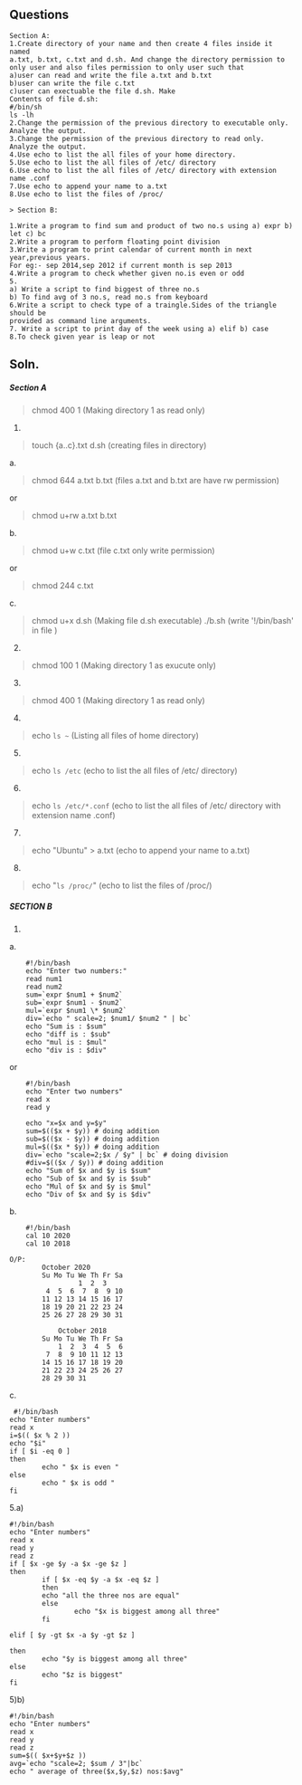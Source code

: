 ## Questions

```
Section A:
1.Create directory of your name and then create 4 files inside it named
a.txt, b.txt, c.txt and d.sh. And change the directory permission to
only user and also files permission to only user such that
a)user can read and write the file a.txt and b.txt
b)user can write the file c.txt
c)user can exectuable the file d.sh. Make
Contents of file d.sh:
#/bin/sh
ls -lh
2.Change the permission of the previous directory to executable only.
Analyze the output.
3.Change the permission of the previous directory to read only.
Analyze the output.
4.Use echo to list the all files of your home directory.
5.Use echo to list the all files of /etc/ directory
6.Use echo to list the all files of /etc/ directory with extension name .conf
7.Use echo to append your name to a.txt
8.Use echo to list the files of /proc/

> Section B:

1.Write a program to find sum and product of two no.s using a) expr b) let c) bc
2.Write a program to perform floating point division
3.Write a program to print calendar of current month in next year,previous years.
For eg:- sep 2014,sep 2012 if current month is sep 2013
4.Write a program to check whether given no.is even or odd
5.
a) Write a script to find biggest of three no.s
b) To find avg of 3 no.s, read no.s from keyboard
6.Write a script to check type of a traingle.Sides of the triangle should be
provided as command line arguments.
7. Write a script to print day of the week using a) elif b) case
8.To check given year is leap or not

```
## Soln.

##### Section A

> chmod 400 1			(Making directory 1 as read only)
1. 
> touch {a..c}.txt d.sh	(creating files in directory)

a. 
> chmod 644 a.txt b.txt	(files a.txt and b.txt are have rw permission)	

or 

> chmod u+rw a.txt b.txt  

b. 
> chmod u+w c.txt 		(file c.txt only write permission) 

or 

> chmod 244 c.txt		

c. 

> chmod u+x d.sh		(Making file d.sh executable)
   ./b.sh
  (write '!/bin/bash' in file )
  
2. 

> chmod 100 1 			(Making directory 1 as exucute only)

3. 

> chmod 400 1			(Making directory 1 as read only)

4.

> echo `ls ~`			(Listing all files of home directory)

5. 

> echo `ls /etc`		(echo to list the all files of /etc/ directory)

6. 

> echo `ls /etc/*.conf`	(echo to list the all files of /etc/ directory with extension name .conf)

7. 

> echo "Ubuntu" > a.txt	(echo to append your name to a.txt)

8. 

> echo "`ls /proc/`"		(echo to list the files of /proc/)


##### SECTION B

1.
a. 
```
	#!/bin/bash
	echo "Enter two numbers:"
	read num1
	read num2
	sum=`expr $num1 + $num2`
	sub=`expr $num1 - $num2`
	mul=`expr $num1 \* $num2`
	div=`echo " scale=2; $num1/ $num2 " | bc`
	echo "Sum is : $sum"
	echo "diff is : $sub"
	echo "mul is : $mul"
	echo "div is : $div"
```

or

```
	#!/bin/bash
	echo "Enter two numbers"
	read x
	read y

	echo "x=$x and y=$y"
	sum=$(($x + $y)) # doing addition
	sub=$(($x - $y)) # doing addition
	mul=$(($x * $y)) # doing addition
	div=`echo "scale=2;$x / $y" | bc` # doing division
	#div=$(($x / $y)) # doing addition
	echo "Sum of $x and $y is $sum"
	echo "Sub of $x and $y is $sub"
	echo "Mul of $x and $y is $mul"
	echo "Div of $x and $y is $div"
```

b.
```
	#!/bin/bash
	cal 10 2020
	cal 10 2018
```
```
O/P:  
		October 2020      
		Su Mo Tu We Th Fr Sa  
			     1  2  3  
		 4  5  6  7  8  9 10  
		11 12 13 14 15 16 17  
		18 19 20 21 22 23 24  
		25 26 27 28 29 30 31  
				      
		    October 2018      
		Su Mo Tu We Th Fr Sa  
		    1  2  3  4  5  6  
		 7  8  9 10 11 12 13  
		14 15 16 17 18 19 20  
		21 22 23 24 25 26 27  
		28 29 30 31
```
c.

```
 #!/bin/bash
echo "Enter numbers"
read x
i=$(( $x % 2 ))
echo "$i"
if [ $i -eq 0 ]
then
        echo " $x is even "
else
        echo " $x is odd "      
fi
```        

5.a)
```
#!/bin/bash
echo "Enter numbers"
read x
read y
read z
if [ $x -ge $y -a $x -ge $z ]
then
        if [ $x -eq $y -a $x -eq $z ]
        then
        echo "all the three nos are equal"
        else
                echo "$x is biggest among all three"
        fi

elif [ $y -gt $x -a $y -gt $z ]

then
        echo "$y is biggest among all three"
else
        echo "$z is biggest"
fi
```

5)b)

```
#!/bin/bash
echo "Enter numbers"
read x
read y
read z
sum=$(( $x+$y+$z ))
avg=`echo "scale=2; $sum / 3"|bc`
echo " average of three($x,$y,$z) nos:$avg"
```
